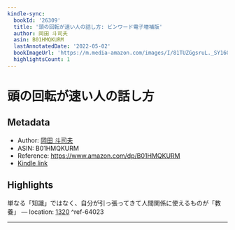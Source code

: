 ```yaml
---
kindle-sync:
  bookId: '26309'
  title: '頭の回転が速い人の話し方: ビンワード電子増補版'
  author: 岡田 斗司夫
  asin: B01HMQKURM
  lastAnnotatedDate: '2022-05-02'
  bookImageUrl: 'https://m.media-amazon.com/images/I/81TUZGgsruL._SY160.jpg'
  highlightsCount: 1
---
```

# 頭の回転が速い人の話し方
## Metadata
* Author: [岡田 斗司夫](https://www.amazon.comundefined)
* ASIN: B01HMQKURM
* Reference: https://www.amazon.com/dp/B01HMQKURM
* [Kindle link](kindle://book?action=open&asin=B01HMQKURM)

## Highlights
単なる「知識」ではなく、自分が引っ張ってきて人間関係に使えるものが「教養」 — location: [1320](kindle://book?action=open&asin=B01HMQKURM&location=1320) ^ref-64023

---
